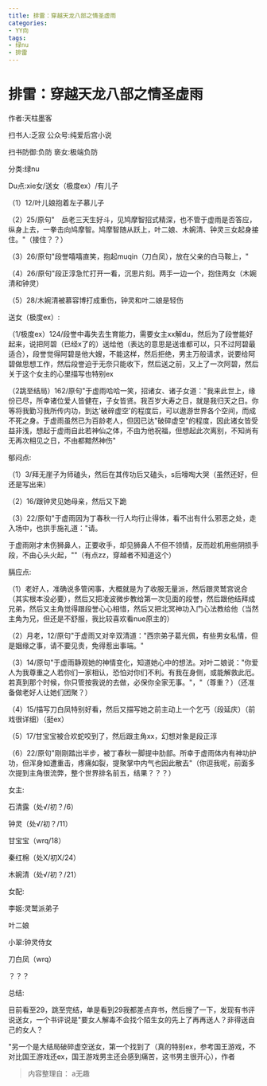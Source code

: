 ```yaml
---
title: 排雷：穿越天龙八部之情圣虚雨
categories:
- YY向
tags:
- 绿nu
- 排雷
---
```

# 排雷：穿越天龙八部之情圣虚雨
作者:天柱墨客

扫书人:乏寂 公众号:纯爱后宫小说

扫书防御:负防 亵女:极端负防

分类:绿nu

Du点:xie女/送女（极度ex）/有儿子

（1）12/叶儿娘抱着左子慕儿子

（2）25/原句"　岳老三天生好斗，见鸠摩智招式精深，也不管于虚雨是否答应，纵身上去，一拳击向鸠摩智。鸠摩智随从跃上，叶二娘、木婉清、钟灵三女起身接住。"（接住？？）

（3）26/原句"段誉嘻嘻直笑，抱起muqin（刀白凤），放在父亲的白马鞍上，"

（4）26/原句"段正淳急忙打开一看，沉思片刻。两手一边一个，抱住两女（木婉清和钟灵）

（5）28/木婉清被慕容博打成重伤，钟灵和叶二娘是轻伤

送女（极度ex）:

（1/极度ex）124/段誉中毒失去生育能力，需要女主xx解du，然后为了段誉能好起来，说把阿碧（已经x了的）送给他（表达的意思是送谁都可以，只不过阿碧最适合），段誉觉得阿碧是他大嫂，不能这样，然后拒绝，男主万般请求，说要给阿碧做思想工作，然后段誉迫于无奈只能收下，然后送之前，又上了一次阿碧，然后关于这个女主的心里描写也特别ex

（2跳至结局）162/原句"于虚雨哈哈一笑，招诸女、诸子女道："我来此世上，缘份已尽，所幸诸位爱人皆健在，子女皆贤。我百岁大寿之日，就是我归天之日。你等将我勤习我所传内功，到达'破碎虚空'的程度后，可以遨游世界各个空间，而成不死之身。于虚雨虽然已为百龄老人，但因已达"破碎虚空"的程度，因此诸女皆受益非浅，想起于虚雨自此若神仙之体，不由为他祝福，但想起此次离别，不知尚有无再次相见之日，不由都黯然神伤"

郁闷点:

（1）3/拜无崖子为师磕头，然后在其传功后又磕头，s后嚎啕大哭（虽然还好，但还是写出来）

（2）16/跟钟灵见她母亲，然后又下跪

（3）22/原句"于虚雨因为丁春秋一行人均行止得体，看不出有什么邪恶之处，走入场中，也拱手施礼道："请。

于虚雨刚才未伤狮鼻人，正要收手，却见狮鼻人不但不领情，反而趁机用些阴损手段，不由心头火起，""（有点zz，穿越者不知道这个）

膈应点:

（1）老好人，准确说多管闲事，大概就是为了收服无量派，然后跟灵鹫宫说合（其实根本没必要），然后又把凌波微步教给第一次见面的段誉，然后跟他结拜成兄弟，然后又主角觉得跟段誉心心相惜，然后又把北冥神功入门心法教给他（当然主角为兄，但还是不舒服，我比较喜欢看nue原主的）

（2）月老，12/原句"于虚雨又对辛双清道："西宗弟子葛光佩，有些男女私情，但是姻缘之事，请不要见责，免得惹出事端。"

（3）14/原句"于虚雨静观她的神情变化，知道她心中的想法。对叶二娘说："你爱人为我尊重之人若你们一家相认，恐怕对你们不利。有我在身侧，或能解救此厄。若真到那个时候，你只管按我说的去做，必保你全家无事。"，"（尊重？）（还准备做老好人让她们团聚？）

（4）15/描写刀白凤特别好看，然后又描写她之前主动上一个乞丐（段延庆）（前戏很详细）（挺ex）

（5）17/甘宝宝被合欢蛇咬到了，然后跟主角xx，幻想对象是段正淳

（6）22/原句"刚刚踏出半步，被丁春秋一脚提中肋部。所幸于虚雨体内有神功护功，但浑身如遭重击，疼痛如裂，提聚掌中内气也因此散去"（你逗我呢，前面多次提到主角很流弊，整个世界排名前五，结果？？？）

女主:

石清露（处√/初？/6）

钟灵（处√/初？/11）

甘宝宝（wrq/18）

秦红棉（处X/初X/24）

木婉清（处√/初？/21）

女配:

李姬:灵鹫派弟子

叶二娘

小翠:钟灵侍女

刀白凤（wrq）

？？？

总结:

目前看至29，跳至完结，单是看到29我都差点弃书，然后搜了一下，发现有书评说送女，一个书评说是"要女人解毒不会找个陌生女的先上了再再送人？非得送自己的女人？

"另一个是大结局破碎虚空送女，第一个找到了（真的特别ex，参考国王游戏，不对比国王游戏还ex，国王游戏男主还会感到痛苦，这书男主很开心），作者


> 内容整理自： a无趣